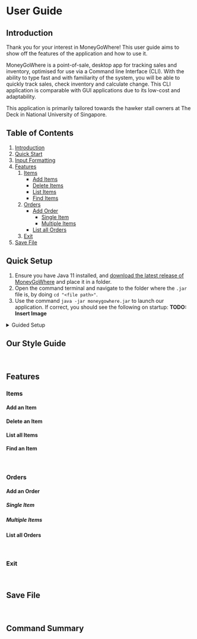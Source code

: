 # User Guide

## Introduction

Thank you for your interest in MoneyGoWhere! This user guide aims to show off the features of the application and how to
use it.

MoneyGoWhere is a point-of-sale, desktop app for tracking sales and inventory, optimised for use via a Command line
Interface (CLI). With the ability to type fast and with familiarity of the system, you will be able to quickly track
sales, check inventory and calculate change. This CLI application is comparable with GUI applications due to its
low-cost and adaptability.

This application is primarily tailored towards the hawker stall owners at The Deck in National University of Singapore.

## Table of Contents

1. [Introduction](#Introduction)
2. [Quick Start](#Quick-Start)
3. [Input Formatting](#Input-Formatting)
4. [Features](#Features)
    1. [Items](#Items)
        * [Add Items](#Add-an-Item)
        * [Delete Items](#Delete-an-Item)
        * [List Items](#List-all-Items)
        * [Find Items](#Find-an-Item)
    2. [Orders](#Orders)
        * [Add Order](#Add-an-Order)
            * [Single Item](#Single-Item)
            * [Multiple Items](#Multiple-Items)
        * [List all Orders](#List-all-Orders)
    3. [Exit](#Exit)
5. [Save File](#Save-File)

## Quick Setup

1. Ensure you have Java 11 installed, and [download the latest release of MoneyGoWhere](https://github.com/AY2223S2-CS2113T-T09-2/tp/releases) and place it in a folder.
2. Open the command terminal and navigate to the folder where the `.jar` file is, by doing `cd "<file path>"`.
3. Use the command `java -jar moneygowhere.jar` to launch our application. If correct, you should see the following on startup:
   **TODO: Insert Image**

<details>
<summary>Guided Setup</summary>
<ol>
<li><span>Before installing and using Duke, do note that Java 11 is required. If you do not already have it installed, you can do so </span><a href="https://www.oracle.com/sg/java/technologies/downloads/#java11" target="_blank" rel="noopener"><span>here</span></a><span>.</span></li>

<li><span>After installing Java 11, please download the </span><code>.jar</code><span> file </span><a href="https://github.com/AY2223S2-CS2113T-T09-2/tp/releases" target="_blank" rel="noopener"><span>here</span></a><span> and place it in a folder. Doing so ensures that the save-file will not be lost, allowing you to use data that you have previously entered. Click on </span><code>MoneyGoWhere.jar</code><span> to automatically download the file. Ensure that it is the latest version.</span><br>
<strong><span>#TODO: Add image</span></strong></li>
<li><span>Move the jar file into a folder. This will allow you to view all data related to MoneyGoWhere easily, as all data files will be stored here.</span></li>

<li><span>Open the command terminal and navigate to the folder where the </span><code>.jar</code><span> file is. If you are unsure of how to do so, follow steps 4 to 6.</span></li>

<li><span>Right-click the file and select the “Copy as path” option.</span><br>
<strong><span>#TODO: Add image</span></strong></li>
<li><span>Open a command terminal by entering </span><code>cmd</code><span> in your start menu.</span></li>

<li><span>In the terminal, navigate to the location of the folder by doing </span><code>cd "<file path>"</code><span>.</span>
    <ul>
    <li><span>This step is important as it ensures that the saved tasks file will be saved in the same directory. Otherwise, the file will be stored in the current working directory.</span></li>
    </ul>
</li>

<li><span>Use the command </span><code>java -jar ip.jar</code><span> to launch MoneyGoWhere. If done correctly, you will see something like this on your first start up:</span><br>
    <strong><span>#TODO: Add image</span></strong></li>

<li><span>When you are done using the app, enter </span><code>bye</code><span> to shut the application down. This ensures that Duke will save your data, as saving data is only done during the shut-down process.</span></li>
</ol>
</details>

## Our Style Guide

<br>

## Features

### Items

#### Add an Item

#### Delete an Item

#### List all Items

#### Find an Item

<br>

### Orders

#### Add an Order

##### Single Item

##### Multiple Items

#### List all Orders

<br>

### Exit

<br>

## Save File

<br>

## Command Summary